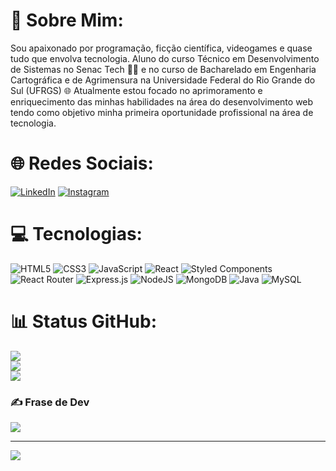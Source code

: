# 💫 Sobre Mim:
Sou apaixonado por programação, ficção científica, videogames e quase tudo que envolva tecnologia. Aluno do curso Técnico em Desenvolvimento de Sistemas no Senac Tech 👨‍💻 e no curso de Bacharelado em Engenharia Cartográfica e de Agrimensura na Universidade Federal do Rio Grande do Sul (UFRGS) 🌐 Atualmente estou focado no aprimoramento e enriquecimento das minhas habilidades na área do desenvolvimento web tendo como objetivo minha primeira oportunidade profissional na área de tecnologia.

# 🌐 Redes Sociais:
[![LinkedIn](https://img.shields.io/badge/LinkedIn-0077B5?style=for-the-badge&logo=linkedin&logoColor=white)](https://linkedin.com/in/https://www.linkedin.com/in/lucas-palmeida/) [![Instagram](https://img.shields.io/badge/Instagram-E4405F?style=for-the-badge&logo=instagram&logoColor=white)](https://www.instagram.com/lucas_palmeida/) 

# 💻 Tecnologias:
![HTML5](https://img.shields.io/badge/html5-%23E34F26.svg?style=for-the-badge&logo=html5&logoColor=white) ![CSS3](https://img.shields.io/badge/css3-%231572B6.svg?style=for-the-badge&logo=css3&logoColor=white) ![JavaScript](https://img.shields.io/badge/javascript-%23323330.svg?style=for-the-badge&logo=javascript&logoColor=%23F7DF1E) ![React](https://img.shields.io/badge/react-%2320232a.svg?style=for-the-badge&logo=react&logoColor=%2361DAFB) ![Styled Components](https://img.shields.io/badge/styled--components-DB7093?style=for-the-badge&logo=styled-components&logoColor=white) ![React Router](https://img.shields.io/badge/React_Router-CA4245?style=for-the-badge&logo=react-router&logoColor=white) ![Express.js](https://img.shields.io/badge/express.js-%23404d59.svg?style=for-the-badge&logo=express&logoColor=%2361DAFB) ![NodeJS](https://img.shields.io/badge/node.js-6DA55F?style=for-the-badge&logo=node.js&logoColor=white) ![MongoDB](https://img.shields.io/badge/MongoDB-%234ea94b.svg?style=for-the-badge&logo=mongodb&logoColor=white) ![Java](https://img.shields.io/badge/java-%23ED8B00.svg?style=for-the-badge&logo=java&logoColor=white) ![MySQL](https://img.shields.io/badge/mysql-%2300f.svg?style=for-the-badge&logo=mysql&logoColor=white)

# 📊 Status GitHub:
![](https://github-readme-stats.vercel.app/api?username=lucas-palmeida&theme=radical&hide_border=false&include_all_commits=false&count_private=false)<br/>
![](https://github-readme-streak-stats.herokuapp.com/?user=lucas-palmeida&theme=radical&hide_border=false)<br/>
![](https://github-readme-stats.vercel.app/api/top-langs/?username=lucas-palmeida&theme=radical&hide_border=false&include_all_commits=false&count_private=false&layout=compact)

### ✍️ Frase de Dev
![](https://quotes-github-readme.vercel.app/api?type=horizontal&theme=tokyonight)

---
[![](https://visitcount.itsvg.in/api?id=lucas-palmeida&icon=2&color=8)](https://visitcount.itsvg.in)
